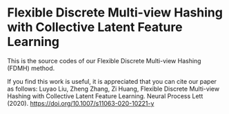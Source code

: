 # Flexible Discrete Multi-view Hashing with Collective Latent Feature Learning
This is the source codes of our Flexible Discrete Multi-view Hashing (FDMH) method.

If you find this work is useful, it is appreciated that you can cite our paper as follows:
Luyao Liu, Zheng Zhang, Zi Huang, Flexible Discrete Multi-view Hashing with Collective Latent Feature Learning. Neural Process Lett (2020). https://doi.org/10.1007/s11063-020-10221-y
